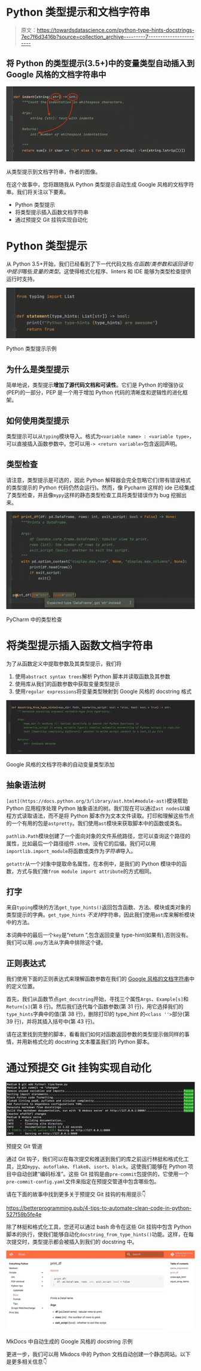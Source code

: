 # Python 类型提示和文档字符串

> 原文：<https://towardsdatascience.com/python-type-hints-docstrings-7ec7f6d3416b?source=collection_archive---------7----------------------->

## 将 Python 的类型提示(3.5+)中的变量类型自动插入到 Google 风格的文档字符串中

![](img/676032a07d087a5643a3bf3f701c225c.png)

从类型提示到文档字符串，作者的图像。

在这个故事中，您将跟随我从 Python 类型提示自动生成 Google 风格的文档字符串。我们将关注以下要素。

*   Python 类型提示
*   将类型提示插入函数文档字符串
*   通过预提交 Git 挂钩实现自动化

# Python 类型提示

从 Python 3.5+开始，我们已经看到了下一代代码文档:*在函数/类参数和返回语句中提示*哪些*变量的类型*。这使得格式化程序、linters 和 IDE 能够为类型检查提供运行时支持。

![](img/8a79f6624172c8d85674943fe74bb837.png)

Python 类型提示示例

## 为什么是类型提示

简单地说，类型提示**增加了源代码文档和可读性**。它们是 Python 的增强协议(PEP)的一部分，PEP 是一个用于增加 Python 代码的清晰度和逻辑性的进化框架。

## 如何使用类型提示

类型提示可以从`typing`模块导入。格式为`<variable name> : <variable type>`，可以直接插入函数参数中。您可以用`-> <return variable>`包含返回声明。

## 类型检查

请注意，类型提示是可选的，因此 Python 解释器会完全忽略它们(带有错误格式的类型提示的 Python 代码仍然会运行)。然而，像 Pycharm 这样的 ide 已经集成了类型检查，并且像`mypy`这样的静态类型检查工具将类型错误作为 bug 挖掘出来。

![](img/0794b8e290e7bfed34c59f2116bbb4aa.png)

PyCharm 中的类型检查

# 将类型提示插入函数文档字符串

为了从函数定义中提取参数及其类型提示，我们将

1.  使用`abstract syntax trees`解析 Python 脚本并读取函数及其参数
2.  使用库从我们的函数参数中获取变量类型提示
3.  使用`regular expressions`将变量类型映射到 Google 风格的 docstring 格式

![](img/0288dae2589370704fa6318cd62ffe72.png)

Google 风格的文档字符串的自动变量类型添加

## 抽象语法树

`[ast](https://docs.python.org/3/library/ast.html#module-ast)`模块帮助 Python 应用程序处理 Python 抽象语法的树。我们现在可以通过`ast nodes`以编程方式读取语法，而不是将 Python 脚本作为文本文件读取。打印和理解这些节点的一个有用的包是`astpretty`。我们使用`ast`模块来获取脚本中的函数或类名。

`pathlib.Path`模块创建了一个面向对象的文件系统路径，您可以查询这个路径的属性，比如最后一个路径组件`.stem`，没有它的后缀。我们可以用`importlib.import_module`将函数或类作为*字符串*导入。

`getattr`从一个对象中提取命名属性，在本例中，是我们的 Python 模块中的函数，方式与我们做`from module import attribute`的方式相同。

## 打字

来自`typing`模块的方法`get_type_hints()`返回包含函数、方法、模块或类对象的类型提示的字典。`get_type_hints` *不支持*字符串，因此我们使用`ast`库来解析模块中的方法。

本词典中的最后一个`key`是“return ”,包含返回变量 type-hint(如果有),否则没有。我们可以用`.pop`方法从字典中排除这个键。

## 正则表达式

我们使用下面的正则表达式来理解函数参数在我们的 [Google 风格的文档字符串](https://google.github.io/styleguide/pyguide.html)中的定义位置。

首先，我们从函数节点`get_docstring`开始，寻找三个属性`Args`、`Example[s]`和`Return[s]`(第 8 行)。然后我们迭代每个函数参数(第 31 行)，用它选择我们的`type_hints`字典中的值(第 38 行)，删除打印的 type_hint 的`<class ''>`部分(第 39 行)，并将其插入括号中(第 43 行)。

请在这里找到完整的脚本，看看我们如何对函数返回参数的类型提示做同样的事情，并用新格式化的 docstring 文本覆盖我们的 Python 脚本。

# 通过预提交 Git 挂钩实现自动化

![](img/76cc635afaf1efd6a37b726430753b82.png)

预提交 Git 管道

通过 Git 钩子，我们可以在每次提交和推送到我们的库之前运行林挺和格式化工具，比如`mypy`、`autoflake`、`flake8`、`isort`、`black`。这使我们能够在 Python 项目中自动创建“编码标准”。这些 Git 挂钩是由`pre-commit`包提供的，它使用一个`pre-commit-config.yaml`文件来指定在预提交管道中包含哪些包。

请在下面的故事中找到更多关于预提交 Git 挂钩的有用提示👇

<https://betterprogramming.pub/4-tips-to-automate-clean-code-in-python-527f59b5fe4e>  

除了林挺和格式化工具，您还可以通过 bash 命令在这些 Git 挂钩中包含 Python 脚本的执行，使我们能够自动化`docstring_from_type_hints()`功能。这样，在每次提交时，类型提示都会被插入到我们的 docstring 中。

![](img/e69a861ec807ac52fec333c915d07e3a.png)

MkDocs 中自动生成的 Google 风格的 docstring 示例

更进一步，我们可以用 Mkdocs 中的 Python 文档自动创建一个静态网站。以下是更多相关信息👇

</five-tips-for-automatic-python-documentation-7513825b760e> 